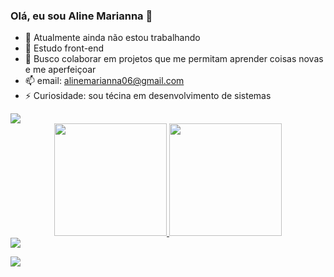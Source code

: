 ### Olá, eu sou Aline Marianna 👋

- 🔭 Atualmente ainda não estou trabalhando 
- 🌱 Estudo front-end
- 👯 Busco colaborar em projetos que me permitam aprender coisas novas e me aperfeiçoar
- 📫 email: alinemarianna06@gmail.com
- ⚡ Curiosidade: sou técina em desenvolvimento de sistemas

<img src="https://user-images.githubusercontent.com/73097560/115834477-dbab4500-a447-11eb-908a-139a6edaec5c.gif" >

<div align="center">
  <a href="https://github.com/alinemelos">
  <img height="180em" src="https://github-readme-stats.vercel.app/api?username=alinemelos&show_icons=true&theme=dark&include_all_commits=true&count_private=true"/>
  <img height="180em" src="https://github-readme-stats.vercel.app/api/top-langs/?username=alinemelos&layout=compact&langs_count=7&theme=dark"/>
</div>
 
  <img src="https://user-images.githubusercontent.com/73097560/115834477-dbab4500-a447-11eb-908a-139a6edaec5c.gif" >
  
 <a href="https://instagram.com/aline_marianna" target="_blank"><img src="https://img.shields.io/badge/-Instagram-%23E4405F?style=for-the-badge&logo=instagram&logoColor=white" target="_blank"></a>
